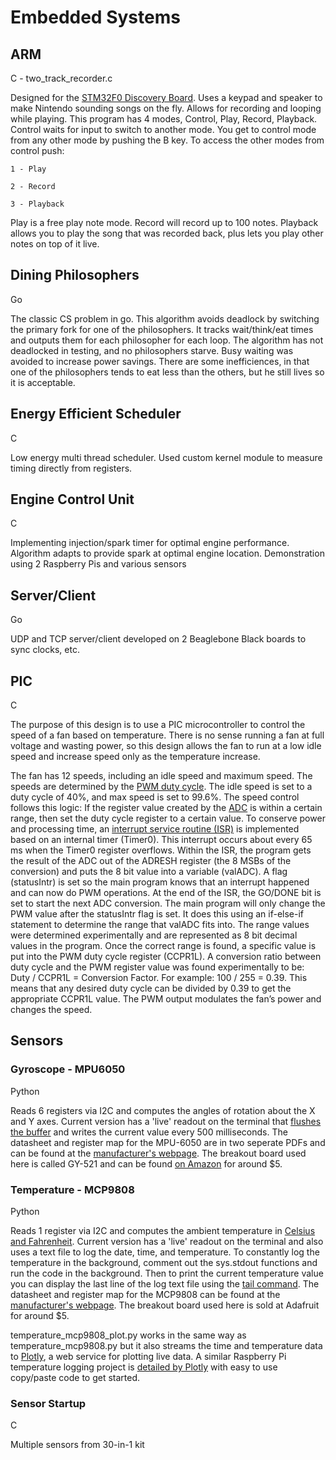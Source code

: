 # Embedded Systems

## ARM

C - two_track_recorder.c

Designed for the [STM32F0 Discovery Board](http://www.st.com/web/catalog/tools/FM116/SC959/SS1532/PF253215?sc=internet/evalboard/product/253215.jsp). Uses a keypad and speaker to make Nintendo sounding songs on the fly. Allows for recording and looping while playing. This program has 4 modes, Control, Play, Record, Playback. Control waits for input to switch to another mode. You get to control mode from any other mode by pushing the B key. To access the other modes from control push:

	1 - Play
	
	2 - Record
	
	3 - Playback
	
Play is a free play note mode. Record will record up to 100 notes. Playback allows you to play the song that was recorded back, plus lets you play other notes on top of it live.


## Dining Philosophers

Go

The classic CS problem in go. This algorithm avoids deadlock by switching the primary fork for one of the philosophers. It tracks wait/think/eat times and outputs them for each philosopher for each loop. The algorithm has not deadlocked in testing, and no philosophers starve. Busy waiting was avoided to increase power savings. There are some inefficiences, in that one of the philosophers tends to eat less than the others, but he still lives so it is acceptable. 


## Energy Efficient Scheduler

C

Low energy multi thread scheduler. Used custom kernel module to measure timing directly from registers.


## Engine Control Unit

C

Implementing injection/spark timer for optimal engine performance. Algorithm adapts to provide spark at optimal engine location. Demonstration using 2 Raspberry Pis and various sensors


## Server/Client

Go

UDP and TCP server/client developed on 2 Beaglebone Black boards to sync clocks, etc.

## PIC

C

The purpose of this design is to use a PIC microcontroller to control the speed of a fan based on temperature. There is no sense running a fan at full voltage and wasting power, so this design allows the fan to run at a low idle speed and increase speed only as the temperature increase.

The fan has 12 speeds, including an idle speed and maximum speed. The speeds are determined by the [PWM duty cycle](https://en.wikipedia.org/wiki/Pulse-width_modulation#Principle). The idle speed is set to a duty cycle of 40%, and max speed is set to 99.6%. The speed control follows this logic: If the register value created by the [ADC](https://en.wikipedia.org/wiki/Analog-to-digital_converter) is within a certain range, then set the duty cycle register to a certain value. To conserve power and processing time, an [interrupt service routine (ISR)](https://en.wikipedia.org/wiki/Interrupt_handler) is implemented based on an internal timer (Timer0). This interrupt occurs about every 65 ms when the Timer0 register overflows. Within the ISR, the program gets the result of the ADC out of the ADRESH register (the 8 MSBs of the conversion) and puts the 8 bit value into a variable (valADC). A flag (statusIntr) is set so the main program knows that an interrupt happened and can now do PWM operations. At the end of the ISR, the GO/DONE bit is set to start the next ADC conversion. The main program will only change the PWM value after the statusIntr flag is set. It does this using an if-else-if statement to determine the range that valADC fits into. The range values were determined experimentally and are represented as 8 bit decimal values in the program. Once the correct range is found, a specific value is put into the PWM duty cycle register (CCPR1L). A conversion ratio between duty cycle and the PWM register value was found experimentally to be: Duty / CCPR1L = Conversion Factor. For example: 100 / 255 = 0.39. This means that any desired duty cycle can be divided by 0.39 to get the appropriate CCPR1L value. The PWM output modulates the fan’s power and changes the speed.


## Sensors

### Gyroscope - MPU6050

Python

Reads 6 registers via I2C and computes the angles of rotation about the X and Y axes. Current version has a 'live' readout on the terminal that [flushes the buffer](http://en.wikipedia.org/wiki/Data_buffer) and writes the current value every 500 milliseconds. The datasheet and register map for the MPU-6050 are in two seperate PDFs and can be found at the [manufacturer's webpage](http://www.invensense.com/mems/gyro/mpu6050.html). The breakout board used here is called GY-521 and can be found 
[on Amazon](http://www.amazon.com/s/ref=nb_sb_noss?url=search-alias%3Delectronics&field-keywords=mpu6050+gy-521&rh=n%3A172282%2Ck%3Ampu6050+gy-521) for around $5.


### Temperature - MCP9808

Python

Reads 1 register via I2C and computes the ambient temperature in [Celsius and Fahrenheit](http://en.wikipedia.org/wiki/Conversion_of_units_of_temperature). Current version has a 'live' readout on the terminal and also uses a text file to log the date, time, and temperature. To constantly log the temperature in the background, comment out the sys.stdout functions and run the code in the background. Then to print the current temperature value you can display the last line of the log text file using the [tail command](http://linux.die.net/man/1/tail). The datasheet and register map for the MCP9808 can be found at the [manufacturer's webpage](http://www.microchip.com/wwwproducts/Devices.aspx?dDocName=en556182). The breakout board used here is sold at Adafruit for around $5.

temperature_mcp9808_plot.py works in the same way as temperature_mcp9808.py but it also streams the time and temperature data to [Plotly](https://plot.ly/), a web service for plotting live data. A similar Raspberry Pi temperature logging project is [detailed by Plotly](https://plot.ly/raspberry-pi/tmp36-temperature-tutorial/) with easy to use copy/paste code to get started. 


### Sensor Startup

C

Multiple sensors from 30-in-1 kit

